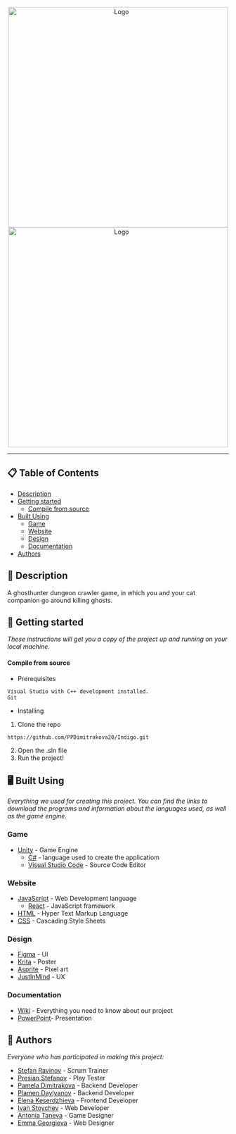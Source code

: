 <p align="center">
  <img height="500" width="500" src="Tarator/Assets/Logo/taratorLogoBlackText.png#gh-light-mode-only" alt="Logo"/>
  <img height="500" width="500" src="Tarator/Assets/Logo/taratorLogoWhiteText.png#gh-dark-mode-only" alt="Logo"/>
</p>

<hr>

## 📋 Table of Contents
- [Description](#description)
- [Getting started](#gettingStarted)
  - [Compile from source](#compile)  
- [Built Using](#builtUsing)
  - [Game](#game)
  - [Website](#website)
  - [Design](#design)
  - [Documentation](#doc)
- [Authors](#authors)

## 🔎 Description <a name="description"></a>
A ghosthunter dungeon crawler game, in which you and your cat companion go around killing ghosts.

## 🚀 Getting started<a name="gettingStarted"></a>
*These instructions will get you a copy of the project up and running on your local machine.*

#### Compile from source <a name="compile"></a>
- Prerequisites
```
Visual Studio with C++ development installed.
Git
```
- Installing
1. Clone the repo
```
https://github.com/PPDimitrakova20/Indigo.git
```
2. Open the .sln file
3. Run the project!

## 🖥️ Built Using <a name="builtUsing"></a>
*Everything we used for creating this project. You can find the links to download the programs and information about the languages used, as well as the game engine.*

### Game <a name="game"></a>
- [Unity](https://unity.com) - Game Engine
  - [C#](https://docs.microsoft.com/en-us/dotnet/csharp/) - language used to create the applicatiom
  - [Visual Studio Code](https://code.visualstudio.com) - Source Code Editor

### Website <a name="website"></a>
- [JavaScript](https://www.javascript.com) - Web Development language
  - [React](https://bg.reactjs.org) - JavaScript framework
- [HTML](https://www.w3schools.com/html/) - Hyper Text Markup Language
- [CSS](https://www.w3schools.com/css/) - Cascading Style Sheets

### Design <a name="design"></a>
- [Figma](https://www.figma.com/downloads/) - UI
- [Krita](https://krita.org/en/) - Poster
- [Asprite](https://www.aseprite.org) - Pixel art
- [JustInMind](https://www.justinmind.com) - UX

### Documentation <a name="doc"></a>
- [Wiki](https://github.com/codingburgas/2122-the-games--adventures-team/wiki) - Everything you need to know about our project
- [PowerPoint](https://codingburgas-my.sharepoint.com/personal/ppdimitrakova20_codingburgas_bg/_layouts/15/doc.aspx?sourcedoc={1854b2b3-9e2a-4333-990b-c2e96229a8df}&action=edit)- Presentation

## 📖 Authors <a name="authors"></a>
*Everyone who has participated in making this project:*

- [Stefan Ravinov](https://github.com/SORavninov19) - Scrum Trainer
- [Presian Stefanov](https://github.com/PSStefanov19) - Play Tester
- [Pamela Dimitrakova](https://github.com/PPDimitrakova20) - Backend Developer
- [Plamen Daylyanov](https://github.com/PRDaylyanov20) - Backend Developer
- [Elena Keserdzhieva](https://github.com/ERKeserdzhieva20) - Frontend Developer
- [Ivan Stoychev](https://github.com/IYStoychev21) - Web Developer
- [Antonia Taneva](https://github.com/ATTaneva21) - Game Designer
- [Emma Georgieva](https://github.com/EGGeorgieva21) - Web Designer
